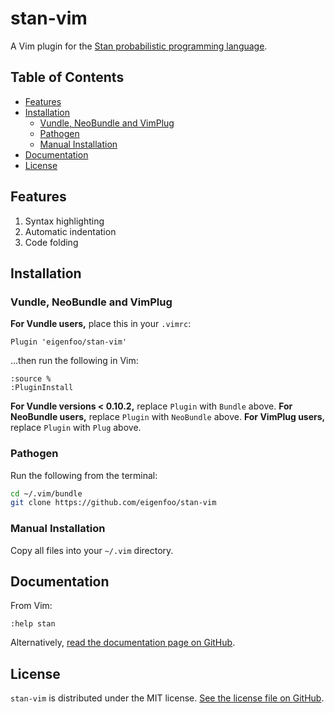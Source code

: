 # stan-vim

A Vim plugin for the [Stan probabilistic programming
language](https://mc-stan.org/).

## Table of Contents

- [Features](#features)
- [Installation](#installation)
  - [Vundle, NeoBundle and VimPlug](#vundle-neobundle-and-vimplug)
  - [Pathogen](#pathogen)
  - [Manual Installation](#manual-installation)
- [Documentation](#documentation)
- [License](#license)

## Features

1. Syntax highlighting
1. Automatic indentation
1. Code folding

## Installation

### Vundle, NeoBundle and VimPlug

**For Vundle users,** place this in your `.vimrc`:

```
Plugin 'eigenfoo/stan-vim'
```

...then run the following in Vim:

```
:source %
:PluginInstall
```

**For Vundle versions < 0.10.2,** replace `Plugin` with `Bundle` above.
**For NeoBundle users,** replace `Plugin` with `NeoBundle` above.
**For VimPlug users,** replace `Plugin` with `Plug` above.

### Pathogen

Run the following from the terminal:

```bash
cd ~/.vim/bundle
git clone https://github.com/eigenfoo/stan-vim
```

### Manual Installation

Copy all files into your `~/.vim` directory.

## Documentation

From Vim:

```
:help stan
```

Alternatively, [read the documentation page on
GitHub](https://github.com/eigenfoo/stan-vim/blob/master/doc/stan.txt).

## License

`stan-vim` is distributed under the MIT license. [See the license file on
GitHub](https://github.com/eigenfoo/stan-vim/blob/master/LICENSE).
